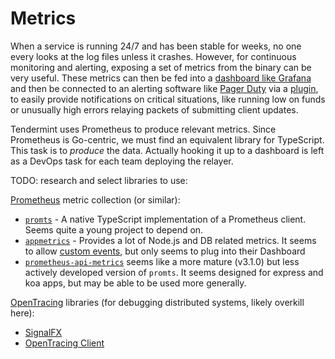 # Metrics

When a service is running 24/7 and has been stable for weeks, no one every looks at the log
files unless it crashes. However, for continuous monitoring and alerting, exposing a set of
metrics from the binary can be very useful. These metrics can then be fed into a
[dashboard like Grafana](https://grafana.com/grafana/dashboards) and then be connected to
an alerting software like [Pager Duty](https://pagerduty.com) via a
[plugin](https://grafana.com/grafana/plugins/xginn8-pagerduty-datasource), to easily provide
notifications on critical situations, like running low on funds or unusually high errors
relaying packets of submitting client updates.

Tendermint uses Prometheus to produce relevant metrics. Since Prometheus is Go-centric, we
must find an equivalent library for TypeScript. This task is to _produce_ the data.
Actually hooking it up to a dashboard is left as a DevOps task for each team deploying the relayer.

TODO: research and select libraries to use:

[Prometheus](https://prometheus.io/) metric collection (or similar):

- [`promts`](https://github.com/base698/promts) - A native TypeScript implementation of a Prometheus client.
  Seems quite a young project to depend on.
- [`appmetrics`](https://github.com/RuntimeTools/appmetrics) - Provides a lot of Node.js and DB related metrics.
  It seems to allow [custom events](https://github.com/RuntimeTools/appmetrics#appmetricsemittype-data), but only seems
  to plug into their Dashboard
- [`prometheus-api-metrics`](https://github.com/PayU/prometheus-api-metrics) seems like a more mature (v3.1.0) but
  less actively developed version of `promts`. It seems designed for express and koa apps, but may be able to
  be used more generally.

[OpenTracing](https://opentracing.io/) libraries (for debugging distributed systems, likely overkill here):

- [SignalFX](https://www.splunk.com/en_us/blog/devops/monitoring-node-js-applications-with-signalfx.html)
- [OpenTracing Client](https://github.com/opentracing/opentracing-javascript)

